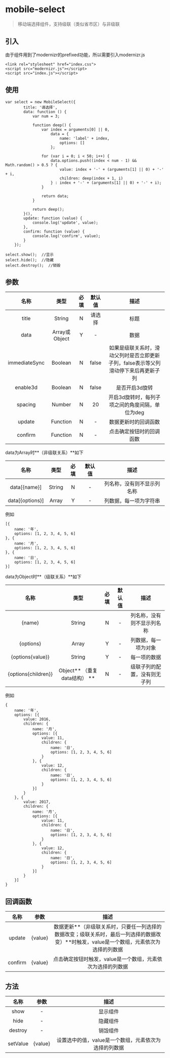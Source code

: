 # mobile-select

> 移动端选择组件，支持级联（类似省市区）与非级联

## 引入

由于组件用到了modernizr的prefixed功能，所以需要引入modernizr.js

```
<link rel="stylesheet" href="index.css">
<script src="modernizr.js"></script>
<script src="index.js"></script>
```

## 使用

```
var select = new MobileSelect({
        title: '请选择',
        data: function () {
            var num = 3;

            function deep() {
                var index = arguments[0] || 0,
                    data = {
                        name: 'label' + index,
                        options: []
                    };

                for (var i = 0; i < 50; i++) {
                    data.options.push((index < num - 1) && Math.random() > 0.5 ? {
                        value: index + '-' + (arguments[1] || 0) + '-' + i,
                        children: deep(index + 1, i)
                    } : index + '-' + (arguments[1] || 0) + '-' + i);
                }

                return data;
            }

            return deep();
        }(),
        update: function (value) {
            console.log('update', value);
        },
        confirm: function (value) {
            console.log('confirm', value);
        }
    });

select.show();  //显示
select.hide();  //隐藏
select.destroy();  //销毁
```

## 参数

名称|类型|必填|默认值|描述
:-:|:-:|:-:|:-:|:-:
title|String|N|请选择|标题
data|Array或Object|Y|-|数据
immediateSync|Boolean|N|false|如果是级联关系时，滑动父列时是否立即更新子列，false表示等父列滑动停下来后再更新子列
enable3d|Boolean|N|false|是否开启3d旋转
spacing|Number|N|20|开启3d旋转时，每列子项之间的角度间隔，单位为deg
update|Function|N|-|数据更新时的回调函数
confirm|Function|N|-|点击确定按钮时的回调函数

data为Array时**（非级联关系）**如下

名称|类型|必填|默认值|描述
:-:|:-:|:-:|:-:|:-:
data[{name}]|String|N|-|列名称，没有则不显示列名称
data[{options}]|Array|Y|-|列数据，每一项为字符串

例如

```
[{
    name: '年',
    options: [1, 2, 3, 4, 5, 6]
}, {
    name: '月',
    options: [1, 2, 3, 4, 5, 6]
}, {
    name: '日',
    options: [1, 2, 3, 4, 5, 6]
}]
```

data为Object时**（级联关系）**如下

名称|类型|必填|默认值|描述
:-:|:-:|:-:|:-:|:-:
{name}|String|N|-|列名称，没有则不显示列名称
{options}|Array|Y|-|列数据，每一项为对象
{options{value}}|String|Y|-|每一项的数据
{options{children}}|Object** （重复data结构） **|N|-|级联子列的配置，没有则无子列

例如

```
{
    name: '年',
    options: [{
        value: 2016,
        children: {
            name: '月',
            options: [{
                value: 11,
                children: {
                    name: '日',
                    options: [1, 2, 3, 4, 5, 6]
                }
            }, {
                value: 12,
                children: {
                    name: '日',
                    options: [1, 2, 3, 4, 5, 6]
                }
            }]
        }
    }, {
        value: 2017,
        children: {
            name: '月',
            options: [{
                value: 11,
                children: {
                    name: '日',
                    options: [1, 2, 3, 4, 5, 6]
                }
            }, {
                value: 12,
                children: {
                    name: '日',
                    options: [1, 2, 3, 4, 5, 6]
                }
            }]
        }
    }]
}
```

## 回调函数

名称|参数|描述
:-:|:-:|:-:
update|{value}|数据更新**（非级联关系时，只要任一列选择的数据改变；级联关系时，最后一列选择的数据改变）**时触发，value是一个数组，元素依次为选择的列数据
confirm|{value}|点击确定按钮时触发，value是一个数组，元素依次为选择的列数据

## 方法

名称|参数|描述
:-:|:-:|:-:
show|-|显示组件
hide|-|隐藏组件
destroy|-|销毁组件
setValue|{value}|设置选中的值，value是一个数组，元素依次为选择的列数据
